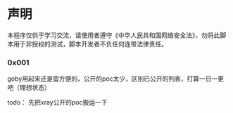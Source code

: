 # 声明
本程序仅供于学习交流，请使用者遵守《中华人民共和国网络安全法》，勿将此脚本用于非授权的测试，脚本开发者不负任何连带法律责任。
### 0x001 
goby用起来还是蛮方便的，公开的poc太少，区别已公开的列表，打算一日一更吧（理想状态）

todo：
先把xray公开的poc搬运一下





  
 